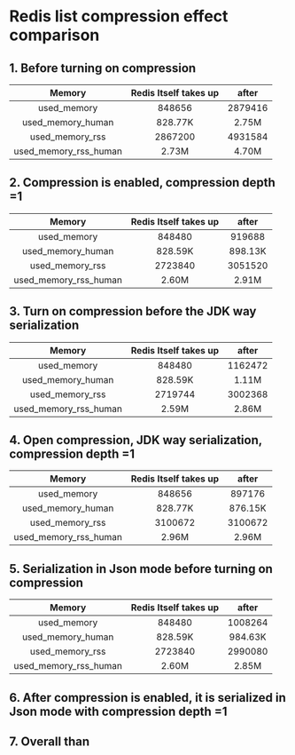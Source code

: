 # Redis list compression effect comparison

## 1. Before turning on compression

|     Memory     | Redis Itself takes up | after |
| :------------: | :-------------: | :-------------: |
| used_memory | 848656 | 2879416 |
| used_memory_human | 828.77K | 2.75M |
| used_memory_rss | 2867200 | 4931584 |
| used_memory_rss_human | 2.73M | 4.70M |


## 2. Compression is enabled, compression depth =1

|     Memory     | Redis Itself takes up | after |
| :------------: | :-------------: | :-------------: |
| used_memory | 848480 | 919688 |
| used_memory_human | 828.59K | 898.13K |
| used_memory_rss | 2723840 | 3051520 |
| used_memory_rss_human | 2.60M | 2.91M |


## 3. Turn on compression before the JDK way serialization

|     Memory     | Redis Itself takes up | after |
| :------------: | :-------------: | :-------------: |
| used_memory | 848480 | 1162472 |
| used_memory_human | 828.59K | 1.11M |
| used_memory_rss | 2719744 | 3002368 |
| used_memory_rss_human | 2.59M | 2.86M |

## 4. Open compression, JDK way serialization, compression depth =1

|     Memory     | Redis Itself takes up | after |
| :------------: | :-------------: | :-------------: |
| used_memory | 848656 | 897176 |
| used_memory_human | 828.77K | 876.15K |
| used_memory_rss | 3100672 | 3100672 |
| used_memory_rss_human | 2.96M | 2.96M |

## 5. Serialization in Json mode before turning on compression

|     Memory     | Redis Itself takes up | after |
| :------------: | :-------------: | :-------------: |
| used_memory | 848480 | 1008264 |
| used_memory_human | 828.59K | 984.63K |
| used_memory_rss | 2723840 | 2990080 |
| used_memory_rss_human | 2.60M | 2.85M |

## 6. After compression is enabled, it is serialized in Json mode with compression depth =1


## 7. Overall than